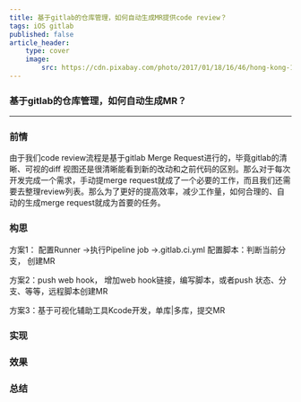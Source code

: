 ```yaml
---
title: 基于gitlab的仓库管理，如何自动生成MR提供code review？
tags: iOS gitlab	
published: false
article_header:
    type: cover 
    image:
        src: https://cdn.pixabay.com/photo/2017/01/18/16/46/hong-kong-1990268_1280.jpg
---
```


### 基于gitlab的仓库管理，如何自动生成MR？

----

### 前情

由于我们code review流程是基于gitlab Merge Request进行的，毕竟gitlab的清晰、可视的diff 视图还是很清晰能看到新的改动和之前代码的区别。那么对于每次开发完成一个需求，手动提merge request就成了一个必要的工作，而且我们还需要去整理review列表。那么为了更好的提高效率，减少工作量，如何合理的、自动的生成merge request就成为首要的任务。

### 构思

方案1： 配置Runner ->执行Pipeline job ->.gitlab.ci.yml 配置脚本：判断当前分支， 创建MR

方案2：push web hook， 增加web hook链接，编写脚本，或者push 状态、分支、等等，远程脚本创建MR

方案3：基于可视化辅助工具Kcode开发，单库|多库，提交MR

### 实现

### 效果

### 总结

